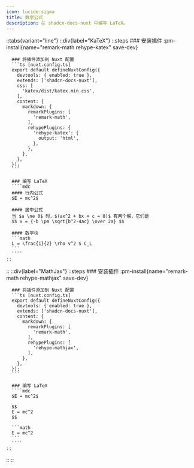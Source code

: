 ```yaml
---
icon: lucide:sigma
title: 数学公式
description: 在 shadcn-docs-nuxt 中编写 LaTeX。
---
```


::tabs{variant="line"}
  ::div{label="KaTeX"}
    ::steps
      ### 安装插件
      :pm-install{name="remark-math rehype-katex" save-dev}

      ### 将插件添加到 Nuxt 配置
      ```ts [nuxt.config.ts]
      export default defineNuxtConfig({
        devtools: { enabled: true },
        extends: ['shadcn-docs-nuxt'],
        css: [
          'katex/dist/katex.min.css',
        ],
        content: {
          markdown: {
            remarkPlugins: [
              'remark-math',
            ],
            rehypePlugins: {
              'rehype-katex': {
                output: 'html',
              },
            },
          },
        },
      });
      ```

      ### 编写 LaTeX
      ````mdc
      #### 行内公式
      $E = mc^2$

      #### 居中公式
      当 $a \ne 0$ 时，$(ax^2 + bx + c = 0)$ 有两个解，它们是
      $$ x = {-b \pm \sqrt{b^2-4ac} \over 2a} $$

      #### 数学块
      ```math
      L = \frac{1}{2} \rho v^2 S C_L
      ```
      ````
    ::
  ::
  ::div{label="MathJax"}
    ::steps
      ### 安装插件
      :pm-install{name="remark-math rehype-mathjax" save-dev}

      ### 将插件添加到 Nuxt 配置
      ```ts [nuxt.config.ts]
      export default defineNuxtConfig({
        devtools: { enabled: true },
        extends: ['shadcn-docs-nuxt'],
        content: {
          markdown: {
            remarkPlugins: [
              'remark-math',
            ],
            rehypePlugins: [
              'rehype-mathjax',
            ],
          },
        },
      });
      ```

      ### 编写 LaTeX
      ````mdc
      $E = mc^2$

      $$
      E = mc^2
      $$

      ```math
      E = mc^2
      ```
      ````
    ::
  ::
::
